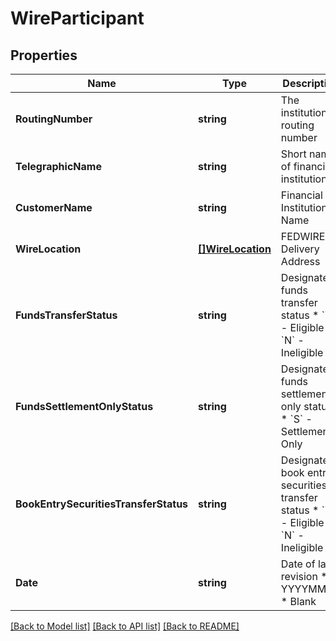 # WireParticipant

## Properties
Name | Type | Description | Notes
------------ | ------------- | ------------- | -------------
**RoutingNumber** | **string** | The institution&#39;s routing number | [optional] 
**TelegraphicName** | **string** | Short name of financial institution | [optional] 
**CustomerName** | **string** | Financial Institution Name | [optional] 
**WireLocation** | [**[]WireLocation**](WIRELocation.md) | FEDWIRE Delivery Address | [optional] 
**FundsTransferStatus** | **string** | Designates funds transfer status  * &#x60;Y&#x60; - Eligible * &#x60;N&#x60; - Ineligible  | [optional] 
**FundsSettlementOnlyStatus** | **string** | Designates funds settlement only status   * &#x60;S&#x60; - Settlement-Only  | [optional] 
**BookEntrySecuritiesTransferStatus** | **string** | Designates book entry securities transfer status  * &#x60;Y&#x60; - Eligible * &#x60;N&#x60; - Ineligible  | [optional] 
**Date** | **string** | Date of last revision  * YYYYMMDD * Blank  | [optional] 

[[Back to Model list]](../README.md#documentation-for-models) [[Back to API list]](../README.md#documentation-for-api-endpoints) [[Back to README]](../README.md)


